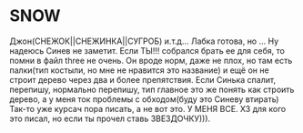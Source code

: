 # SNOW
Джон(СНЕЖОК||СНЕЖИНКА||СУГРОБ) и.т.д...
Лабка готова, но ...
Ну надеюсь Синев не заметит.
Если ТЫ!!! собрался брать ее для себя, то помни в файл three не очень.
Он вроде норм, даже не плох, но там есть палки(тип костыли, но мне не нравится это название) и ещё он не строит дерево через два и более
препятствия.
Если Синька спалит, перепишу, нормально перепишу, тип главное это же понять как строить дерево, а у меня ток проблемы с обходом(буду это
Синеву втирать)
Так-то уже курсач пора писать, а не вот это.
У МЕНЯ ВСЕ.
ХЗ для кого это писал, но если ты прочел ставь ЗВЕЗДОЧКУ))).
